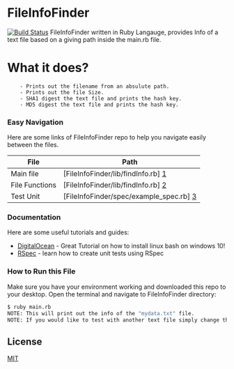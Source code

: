 # FileInfoFinder

[![Build Status](https://travis-ci.org/Securter/FileInfoFinder.svg?branch=master)](https://travis-ci.org/Securter/FileInfoFinder)
FileInfoFinder written in Ruby Langauge, provides Info of a text file based on a giving path inside the main.rb file.

# What it does?

        - Prints out the filename from an absulute path.
        - Prints out the file Size.
        - SHA1 digest the text file and prints the hash key.
        - MD5 digest the text file and prints the hash key.



### Easy Navigation

Here are some links of FileInfoFinder repo to help you navigate easily between the files.

| File | Path |
| ------ | ------ |
| Main file  | [FileInfoFinder/lib/findInfo.rb] [1] |
| File Functions | [FileInfoFinder/lib/findInfo.rb] [2] |
| Test Unit | [FileInfoFinder/spec/example_spec.rb] [3] |


### Documentation 

Here are some useful tutorials and guides:
* [DigitalOcean] - Great Tutorial on how to install linux bash on windows 10!
* [RSpec] - learn how to create unit tests using RSpec

### How to Run this File

Make sure you have your environment working and downloaded this repo to your desktop.
Open the terminal and navigate to FileInfoFinder directory:
```sh
$ ruby main.rb
NOTE: This will print out the info of the "mydata.txt" file.
NOTE: If you would like to test with another text file simply change the path name inside of the "main.rb".
```

License
----
[MIT]
    
   [RSpec]: <http://rspec.info/>
   [DigitalOcean]: <https://www.digitalocean.com/community/tutorials/how-to-install-ruby-and-set-up-a-local-programming-environment-on-windows-10>
   [MIT]: <https://github.com/Securter/FileInfoFinder/blob/master/LICENSE>
   [1]: <https://github.com/Securter/FileInfoFinder/blob/master/main.rb>
   [2]: <https://github.com/Securter/FileInfoFinder/blob/master/lib/findInfo.rb>
   [3]: <https://github.com/Securter/FileInfoFinder/blob/master/spec/example_spec.rb>
  

